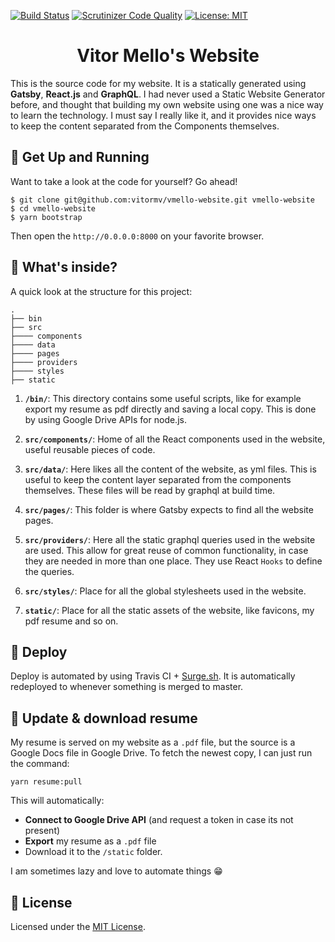 [![Build Status](https://travis-ci.org/vitormv/vmello-website.svg?branch=master)](https://travis-ci.org/vitormv/vmello-website) [![Scrutinizer Code Quality](https://scrutinizer-ci.com/g/vitormv/vmello-website/badges/quality-score.png?b=master)](https://scrutinizer-ci.com/g/vitormv/vmello-website/?branch=master) [![License: MIT](https://img.shields.io/badge/License-MIT-yellow.svg)](https://opensource.org/licenses/MIT)
<h1 align="center">
  Vitor Mello's Website
</h1>

This is the source code for my website. It is a statically generated using **Gatsby**, **React.js** and **GraphQL**. I had never used a Static Website Generator before, and thought that building my own website using one was a nice way to learn the technology. I must say I really like it, and it provides nice ways to keep the content separated from the Components themselves.

## 🚀 Get Up and Running
Want to take a look at the code for yourself? Go ahead!

```
$ git clone git@github.com:vitormv/vmello-website.git vmello-website
$ cd vmello-website
$ yarn bootstrap
```
Then open the `http://0.0.0.0:8000` on your favorite browser.

## 🧐 What's inside?

A quick look at the structure for this project:

    .
    ├── bin
    ├── src 
    ├──── components
    ├──── data
    ├──── pages
    ├──── providers
    ├──── styles
    ├── static

1. **`/bin/`**: This directory contains some useful scripts, like for example export my resume as pdf directly and saving a local copy. This is done by using Google Drive APIs for node.js.

2. **`src/components/`**: Home of all the React components used in the website, useful reusable pieces of code.

3. **`src/data/`**: Here likes all the content of the website, as yml files. This is useful to keep the content layer separated from the components themselves. These files will be read by graphql at build time.

4.  **`src/pages/`**: This folder is where Gatsby expects to find all the website pages.

5.  **`src/providers/`**: Here all the static graphql queries used in the website are used. This allow for great reuse of common functionality, in case they are needed in more than one place. They use React `Hooks` to define the queries.

6.  **`src/styles/`**: Place for all the global stylesheets used in the website.

7.  **`static/`**: Place for all the static assets of the website, like favicons, my pdf resume and so on.

## 💫 Deploy

Deploy is automated by using Travis CI + [Surge.sh](https://surge.sh/). It is automatically redeployed to whenever something is merged to master.

## 💾 Update & download resume

My resume is served on my website as a `.pdf` file, but the source is a Google Docs file in Google Drive. To fetch the newest copy, I can just run the command:
```
yarn resume:pull
```
This will automatically:
* **Connect to Google Drive API** (and request a token in case its not present)
* **Export** my resume as a `.pdf` file
* Download it to the `/static` folder.

I am sometimes lazy and love to automate things 😁

## 📝 License

Licensed under the [MIT License](./LICENSE).
